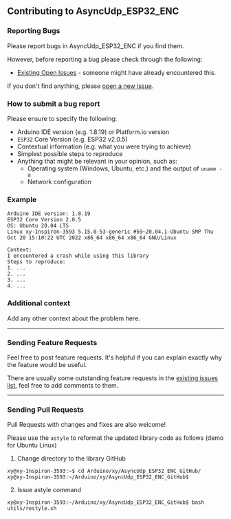 ## Contributing to AsyncUdp_ESP32_ENC

### Reporting Bugs

Please report bugs in AsyncUdp_ESP32_ENC if you find them.

However, before reporting a bug please check through the following:

* [Existing Open Issues](https://github.com/khoih-prog/AsyncUdp_ESP32_ENC/issues) - someone might have already encountered this.

If you don't find anything, please [open a new issue](https://github.com/khoih-prog/AsyncUdp_ESP32_ENC/issues/new).

### How to submit a bug report

Please ensure to specify the following:

* Arduino IDE version (e.g. 1.8.19) or Platform.io version
* `ESP32` Core Version (e.g. ESP32 v2.0.5)
* Contextual information (e.g. what you were trying to achieve)
* Simplest possible steps to reproduce
* Anything that might be relevant in your opinion, such as:
  * Operating system (Windows, Ubuntu, etc.) and the output of `uname -a`
  * Network configuration


### Example

```
Arduino IDE version: 1.8.19
ESP32 Core Version 2.0.5
OS: Ubuntu 20.04 LTS
Linux xy-Inspiron-3593 5.15.0-53-generic #59~20.04.1-Ubuntu SMP Thu Oct 20 15:10:22 UTC 2022 x86_64 x86_64 x86_64 GNU/Linux

Context:
I encountered a crash while using this library
Steps to reproduce:
1. ...
2. ...
3. ...
4. ...
```

### Additional context

Add any other context about the problem here.

---

### Sending Feature Requests

Feel free to post feature requests. It's helpful if you can explain exactly why the feature would be useful.

There are usually some outstanding feature requests in the [existing issues list](https://github.com/khoih-prog/AsyncUdp_ESP32_ENC/issues?q=is%3Aopen+is%3Aissue+label%3Aenhancement), feel free to add comments to them.

---

### Sending Pull Requests

Pull Requests with changes and fixes are also welcome!

Please use the `astyle` to reformat the updated library code as follows (demo for Ubuntu Linux)

1. Change directory to the library GitHub

```
xy@xy-Inspiron-3593:~$ cd Arduino/xy/AsyncUdp_ESP32_ENC_GitHub/
xy@xy-Inspiron-3593:~/Arduino/xy/AsyncUdp_ESP32_ENC_GitHub$
```

2. Issue astyle command

```
xy@xy-Inspiron-3593:~/Arduino/xy/AsyncUdp_ESP32_ENC_GitHub$ bash utils/restyle.sh
```


